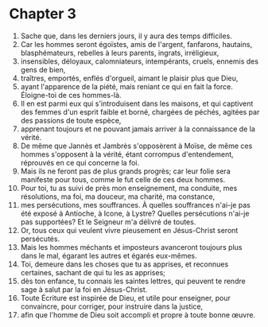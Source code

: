 # Chapter 3

1. Sache que, dans les derniers jours, il y aura des temps difficiles.
2. Car les hommes seront égoïstes, amis de l'argent, fanfarons, hautains, blasphémateurs, rebelles à leurs parents, ingrats, irréligieux,
3. insensibles, déloyaux, calomniateurs, intempérants, cruels, ennemis des gens de bien,
4. traîtres, emportés, enflés d'orgueil, aimant le plaisir plus que Dieu,
5. ayant l'apparence de la piété, mais reniant ce qui en fait la force. Éloigne-toi de ces hommes-là.
6. Il en est parmi eux qui s'introduisent dans les maisons, et qui captivent des femmes d'un esprit faible et borné, chargées de péchés, agitées par des passions de toute espèce,
7. apprenant toujours et ne pouvant jamais arriver à la connaissance de la vérité.
8. De même que Jannès et Jambrès s'opposèrent à Moïse, de même ces hommes s'opposent à la vérité, étant corrompus d'entendement, réprouvés en ce qui concerne la foi.
9. Mais ils ne feront pas de plus grands progrès; car leur folie sera manifeste pour tous, comme le fut celle de ces deux hommes.
10. Pour toi, tu as suivi de près mon enseignement, ma conduite, mes résolutions, ma foi, ma douceur, ma charité, ma constance,
11. mes persécutions, mes souffrances. À quelles souffrances n'ai-je pas été exposé à Antioche, à Icone, à Lystre? Quelles persécutions n'ai-je pas supportées? Et le Seigneur m'a délivré de toutes.
12. Or, tous ceux qui veulent vivre pieusement en Jésus-Christ seront persécutés.
13. Mais les hommes méchants et imposteurs avanceront toujours plus dans le mal, égarant les autres et égarés eux-mêmes.
14. Toi, demeure dans les choses que tu as apprises, et reconnues certaines, sachant de qui tu les as apprises;
15. dès ton enfance, tu connais les saintes lettres, qui peuvent te rendre sage à salut par la foi en Jésus-Christ.
16. Toute Écriture est inspirée de Dieu, et utile pour enseigner, pour convaincre, pour corriger, pour instruire dans la justice,
17. afin que l'homme de Dieu soit accompli et propre à toute bonne œuvre.

